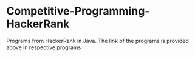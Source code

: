# Competitive-Programming-HackerRank

Programs from HackerRank in Java. The link of the programs is provided above in respective programs
